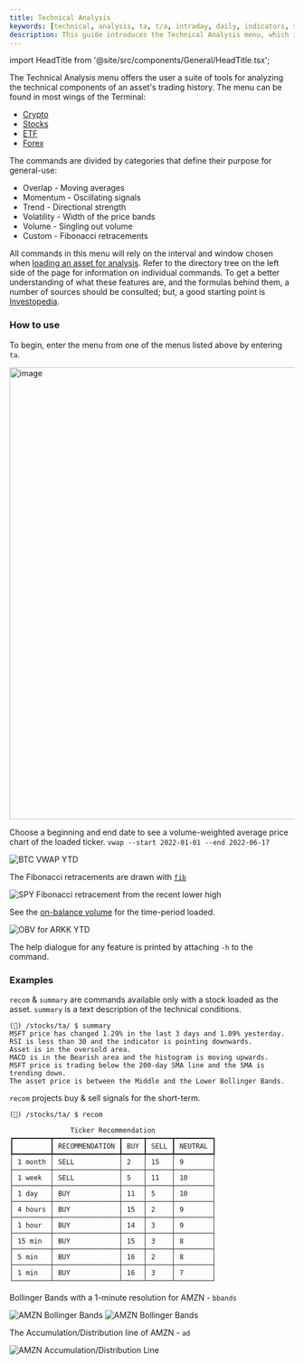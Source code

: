 ```yaml
---
title: Technical Analysis
keywords: [technical, analysis, ta, t/a, intraday, daily, indicators, signals, average, moving, exponential, rsi, fibonacci, retracement, bollinger, heltner, accumulation, distribution, obv, on-balance, volume, volatility, trend, momentum, overlap, crypto, stocks, funds, etf, etfs, example, how to, how to use, fibonacci]
description: This guide introduces the Technical Analysis menu, which is common across many sections of the OpenBB Terminal.
---
```


import HeadTitle from '@site/src/components/General/HeadTitle.tsx';

<HeadTitle title="Technical Analysis - Terminal | OpenBB Docs" />

The Technical Analysis menu offers the user a suite of tools for analyzing the technical components of an asset's trading history. The menu can be found in most wings of the Terminal:

- <a href="/terminal/usage/intros/crypto/" target="_blank" rel="noreferrer noopener">Crypto</a>
- <a href="/terminal/usage/intros/stocks/" target="_blank" rel="noreferrer noopener">Stocks</a>
- <a href="/terminal/usage/intros/etf/" target="_blank" rel="noreferrer noopener">ETF</a>
- <a href="/terminal/usage/intros/forex/" target="blank">Forex</a>

The commands are divided by categories that define their purpose for general-use:

- Overlap - Moving averages
- Momentum - Oscillating signals
- Trend - Directional strength
- Volatility - Width of the price bands
- Volume - Singling out volume
- Custom - Fibonacci retracements

All commands in this menu will rely on the interval and window chosen when <a href="/terminal/reference/stocks/load" target="_blank" rel="noreferrer noopener">loading an asset for analysis</a>. Refer to the directory tree on the left side of the page for information on individual commands. To get a better understanding of what these features are, and the formulas behind them, a number of sources should be consulted; but, a good starting point is <a href="https://www.investopedia.com/terms/t/technicalanalysis.asp" target="_blank" rel="noreferrer noopener">Investopedia</a>.

### How to use

To begin, enter the menu from one of the menus listed above by entering `ta`.

<img width="800" alt="image" src="https://user-images.githubusercontent.com/46355364/218977681-de39092f-5381-46dd-b5b5-915fc6ee506f.png"></img>

Choose a beginning and end date to see a volume-weighted average price chart of the loaded ticker. `vwap --start 2022-01-01 --end 2022-06-17`

![BTC VWAP YTD](https://user-images.githubusercontent.com/85772166/174499127-cc20f16c-dd68-4ce3-9d10-cd6ce762a346.png)

The Fibonacci retracements are drawn with <a href="https://en.wikipedia.org/wiki/Fibonacci_number" target="_blank" rel="noreferrer noopener">`fib`</a>

![SPY Fibonacci retracement from the recent lower high](https://user-images.githubusercontent.com/85772166/174499173-5d3dbdb7-8147-459b-88d3-7caae9102aa5.png)

See the <a href="https://www.investopedia.com/terms/o/onbalancevolume.asp" target="_blank" rel="noreferrer noopener">on-balance volume</a> for the time-period loaded.

![OBV for ARKK YTD](https://user-images.githubusercontent.com/85772166/174499183-42d246d9-0a0f-4c76-8c4e-de22ad2e396d.png)

The help dialogue for any feature is printed by attaching `-h` to the command.

### Examples

`recom` & `summary` are commands available only with a stock loaded as the asset. `summary` is a text description of the technical conditions.

```
(🦋) /stocks/ta/ $ summary
MSFT price has changed 1.29% in the last 3 days and 1.09% yesterday.
RSI is less than 30 and the indicator is pointing downwards.
Asset is in the oversold area.
MACD is in the Bearish area and the histogram is moving upwards.
MSFT price is trading below the 200-day SMA line and the SMA is trending down.
The asset price is between the Middle and the Lower Bollinger Bands.
```

`recom` projects buy & sell signals for the short-term.

```
(🦋) /stocks/ta/ $ recom

               Ticker Recommendation
┏━━━━━━━━━┳━━━━━━━━━━━━━━━━┳━━━━━┳━━━━━━┳━━━━━━━━━┓
┃         ┃ RECOMMENDATION ┃ BUY ┃ SELL ┃ NEUTRAL ┃
┡━━━━━━━━━╇━━━━━━━━━━━━━━━━╇━━━━━╇━━━━━━╇━━━━━━━━━┩
│ 1 month │ SELL           │ 2   │ 15   │ 9       │
├─────────┼────────────────┼─────┼──────┼─────────┤
│ 1 week  │ SELL           │ 5   │ 11   │ 10      │
├─────────┼────────────────┼─────┼──────┼─────────┤
│ 1 day   │ BUY            │ 11  │ 5    │ 10      │
├─────────┼────────────────┼─────┼──────┼─────────┤
│ 4 hours │ BUY            │ 15  │ 2    │ 9       │
├─────────┼────────────────┼─────┼──────┼─────────┤
│ 1 hour  │ BUY            │ 14  │ 3    │ 9       │
├─────────┼────────────────┼─────┼──────┼─────────┤
│ 15 min  │ BUY            │ 15  │ 3    │ 8       │
├─────────┼────────────────┼─────┼──────┼─────────┤
│ 5 min   │ BUY            │ 16  │ 2    │ 8       │
├─────────┼────────────────┼─────┼──────┼─────────┤
│ 1 min   │ BUY            │ 16  │ 3    │ 7       │
└─────────┴────────────────┴─────┴──────┴─────────┘
```

Bollinger Bands with a 1-minute resolution for AMZN - `bbands`

![AMZN Bollinger Bands](https://user-images.githubusercontent.com/85772166/174499209-ec7eb606-bc86-4cb3-8375-a24b2c235085.png)
![AMZN Bollinger Bands](https://user-images.githubusercontent.com/85772166/174499232-63412ad9-e74c-4f44-a0f3-8722d98a27c6.png)

The Accumulation/Distribution line of AMZN - `ad`

![AMZN Accumulation/Distribution Line](https://user-images.githubusercontent.com/85772166/174499247-e63f8f57-a06a-446b-bca3-0fe89258fd4b.png)
